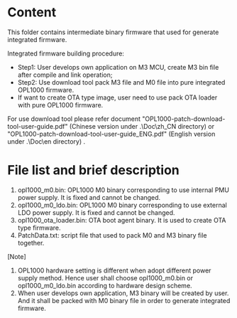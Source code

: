 # Content
This folder contains intermediate binary firmware that used for generate integrated firmware.

Integrated firmware building procedure: 

- Step1: User develops own application on M3 MCU, create M3 bin file after compile and link operation; 
- Step2: Use download tool pack M3 file and M0 file into pure integrated OPL1000 firmware. 
- If want to create OTA type image, user need to use pack OTA loader with pure OPL1000 firmware. 

For use download tool  please refer document "OPL1000-patch-download-tool-user-guide.pdf" (Chinese version under .\Doc\zh_CN directory) or "OPL1000-patch-download-tool-user-guide_ENG.pdf" (English version under .\Doc\en directory) . 

# File list and brief description
1. opl1000_m0.bin: OPL1000 M0 binary corresponding to use internal PMU power supply. It is fixed and cannot be changed. 
2. opl1000_m0_ldo.bin: OPL1000 M0 binary corresponding to use external LDO power supply. It is fixed and cannot be changed. 
3. opl1000_ota_loader.bin: OTA boot agent binary. It is used to create OTA type firmware. 
4. PatchData.txt: script file that used to pack M0 and M3 binary file together. 

[Note] 

1. OPL1000 hardware setting is different when adopt different power supply method. Hence user shall choose opl1000_m0.bin or opl1000_m0_ldo.bin according to hardware design scheme. 
3. When user develops own application, M3 binary will be created by user. And it shall be packed with  M0 binary file in order to generate integrated firmware.  

